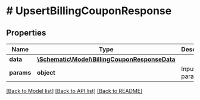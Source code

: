 # # UpsertBillingCouponResponse

## Properties

Name | Type | Description | Notes
------------ | ------------- | ------------- | -------------
**data** | [**\Schematic\Model\BillingCouponResponseData**](BillingCouponResponseData.md) |  |
**params** | **object** | Input parameters |

[[Back to Model list]](../../README.md#models) [[Back to API list]](../../README.md#endpoints) [[Back to README]](../../README.md)
